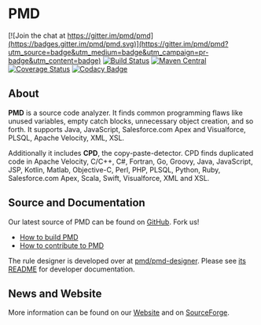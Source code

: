 # PMD

[![Join the chat at https://gitter.im/pmd/pmd](https://badges.gitter.im/pmd/pmd.svg)](https://gitter.im/pmd/pmd?utm_source=badge&utm_medium=badge&utm_campaign=pr-badge&utm_content=badge)
[![Build Status](https://travis-ci.org/pmd/pmd.svg?branch=master)](https://travis-ci.org/pmd/pmd)
[![Maven Central](https://maven-badges.herokuapp.com/maven-central/net.sourceforge.pmd/pmd/badge.svg)](https://maven-badges.herokuapp.com/maven-central/net.sourceforge.pmd/pmd)
[![Coverage Status](https://coveralls.io/repos/github/pmd/pmd/badge.svg)](https://coveralls.io/github/pmd/pmd)
[![Codacy Badge](https://api.codacy.com/project/badge/Grade/a674ee8642ed44c6ba7633626ee95967)](https://www.codacy.com/app/pmd/pmd?utm_source=github.com&amp;utm_medium=referral&amp;utm_content=pmd/pmd&amp;utm_campaign=Badge_Grade)
## About

**PMD** is a source code analyzer. It finds common programming flaws like unused variables, empty catch blocks,
unnecessary object creation, and so forth. It supports Java, JavaScript, Salesforce.com Apex and Visualforce, PLSQL, Apache Velocity,
XML, XSL.

Additionally it includes **CPD**, the copy-paste-detector. CPD finds duplicated code in
Apache Velocity, C/C++, C#, Fortran, Go, Groovy, Java, JavaScript, JSP, Kotlin, Matlab,
Objective-C, Perl, PHP, PLSQL, Python, Ruby, Salesforce.com Apex, Scala, Swift, Visualforce, XML and XSL.

## Source and Documentation

Our latest source of PMD can be found on [GitHub](https://github.com/pmd/pmd). Fork us!

*   [How to build PMD](BUILDING.md)
*   [How to contribute to PMD](CONTRIBUTING.md)

The rule designer is developed over at [pmd/pmd-designer](https://github.com/pmd/pmd-designer).
Please see [its README](https://github.com/pmd/pmd-designer#contributing) for
developer documentation.

## News and Website

More information can be found on our [Website](https://pmd.github.io) and on [SourceForge](https://sourceforge.net/projects/pmd/).
